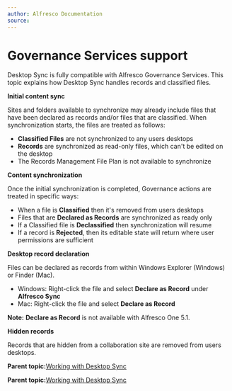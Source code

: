 ```yaml
---
author: Alfresco Documentation
source: 
---
```


# Governance Services support

Desktop Sync is fully compatible with Alfresco Governance Services. This topic explains how Desktop Sync handles records and classified files.

**Initial content sync**

Sites and folders available to synchronize may already include files that have been declared as records and/or files that are classified. When synchronization starts, the files are treated as follows:

-   **Classified Files** are not synchronized to any users desktops
-   **Records** are synchronized as read-only files, which can't be edited on the desktop
-   The Records Management File Plan is not available to synchronize

**Content synchronization**

Once the initial synchronization is completed, Governance actions are treated in specific ways:

-   When a file is **Classified** then it's removed from users desktops
-   Files that are **Declared as Records** are synchronized as ready only
-   If a Classified file is **Declassified** then synchronization will resume
-   If a record is **Rejected**, then its editable state will return where user permissions are sufficient

**Desktop record declaration**

Files can be declared as records from within Windows Explorer \(Windows\) or Finder \(Mac\).

-   Windows: Right-click the file and select **Declare as Record** under **Alfresco Sync**
-   Mac: Right-click the file and select **Declare as Record**

**Note:** **Declare as Record** is not available with Alfresco One 5.1.

**Hidden records**

Records that are hidden from a collaboration site are removed from users desktops.

**Parent topic:**[Working with Desktop Sync](../concepts/ds-working.md)

**Parent topic:**[Working with Desktop Sync](../concepts/ds-working-mac.md)

